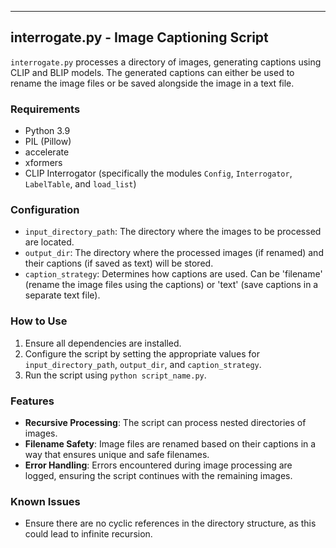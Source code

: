 ---

## interrogate.py - Image Captioning Script

`interrogate.py` processes a directory of images, generating captions using CLIP and BLIP models. The generated captions can either be used to rename the image files or be saved alongside the image in a text file.

### Requirements

- Python 3.9
- PIL (Pillow)
- accelerate
- xformers
- CLIP Interrogator (specifically the modules `Config`, `Interrogator`, `LabelTable`, and `load_list`)

### Configuration

- `input_directory_path`: The directory where the images to be processed are located.
- `output_dir`: The directory where the processed images (if renamed) and their captions (if saved as text) will be stored.
- `caption_strategy`: Determines how captions are used. Can be 'filename' (rename the image files using the captions) or 'text' (save captions in a separate text file).

### How to Use

1. Ensure all dependencies are installed.
2. Configure the script by setting the appropriate values for `input_directory_path`, `output_dir`, and `caption_strategy`.
3. Run the script using `python script_name.py`.

### Features

- **Recursive Processing**: The script can process nested directories of images.
- **Filename Safety**: Image files are renamed based on their captions in a way that ensures unique and safe filenames.
- **Error Handling**: Errors encountered during image processing are logged, ensuring the script continues with the remaining images.

### Known Issues

- Ensure there are no cyclic references in the directory structure, as this could lead to infinite recursion.